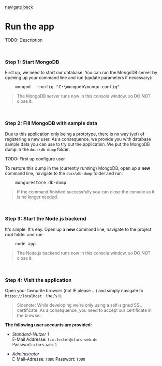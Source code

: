 [navigate back](../SETUP.md)

# Run the app

TODO: Description

<br>

### Step 1: Start MongoDB

First up, we need to start our database. You can run the MongoDB server by opening up your command line and run (update parameters if necessary):

<pre>
	mongod --config "C:\mongodb\mongo.config"
</pre>

> The MongoDB server runs now in this console window, so DO NOT close it.

<br>

### Step 2: Fill MongoDB with sample data

Due to this application only being a prototype, there is no way (yet) of registering a new user. As a consequence, we provide you with database sample data you can use to try out the application. We put the MongoDB dump in the `docs\db-dump` folder.

TODO: First up configure user

To restore this dump in the (currently running) MongoDB, open up a **new** command line, navigate to the `docs\db-dump` folder and run:

<pre>
	mongorestore db-dump
</pre>

> If the command finished successfully you can close the console as it is no longer needed.

<br>

### Step 3: Start the Node.js backend

It's simple. It's eay. Open up a **new** command line, navigate to the project root folder and run:

<pre>
	node app
</pre>

> The Node.js backend runs now in this console window, so DO NOT close it.

<br>

### Step 4: Visit the application

Open your favourite browser (not IE please ...) and simply navigate to `https://localhost` - that's it.

> Sidenote: While developing we're only using a self-signed SSL certificate. As a consequence, you need to accept our certificate in the browser.

**The following user accounts are provided:**

- *Standard-Nutzer 1*<br>
  E-Mail Addresse: `tim.tester@stars-web.de`<br>
  Passwort: `stars-web-1`

- *Administrator*<br>
  E-Mail-Adresse: `TODO`
  Passwort: `TODO`
